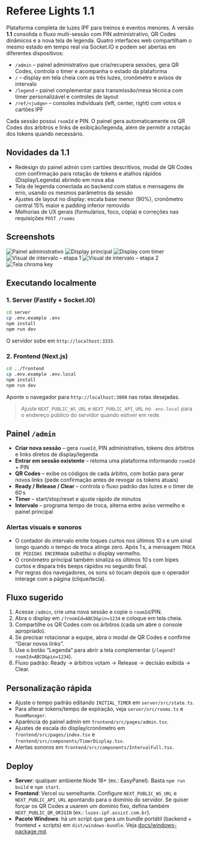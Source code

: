 # Referee Lights 1.1

Plataforma completa de luzes IPF para treinos e eventos menores. A versão **1.1** consolida o fluxo multi-sessão com PIN administrativo, QR Codes dinâmicos e a nova tela de legenda. Quatro interfaces web compartilham o mesmo estado em tempo real via Socket.IO e podem ser abertas em diferentes dispositivos:

- `/admin` – painel administrativo que cria/recupera sessões, gera QR Codes, controla o timer e acompanha o estado da plataforma
- `/` – display em tela cheia com as três luzes, cronômetro e avisos de intervalo
- `/legend` – painel complementar para transmissão/mesa técnica com timer personalizável e controles de layout
- `/ref/<judge>` – consoles individuais (left, center, right) com votos e cartões IPF

Cada sessão possui `roomId` e PIN. O painel gera automaticamente os QR Codes dos árbitros e links de exibição/legenda, além de permitir a rotação dos tokens quando necessário.

## Novidades da 1.1

- Redesign do painel admin com cartões descritivos, modal de QR Codes com confirmação para rotação de tokens e atalhos rápidos (Display/Legenda) abrindo em nova aba
- Tela de legenda conectada ao backend com status e mensagens de erro, usando os mesmos parâmetros da sessão
- Ajustes de layout no display: escala base menor (90%), cronômetro central 15% maior e padding inferior removido
- Melhorias de UX gerais (formulários, foco, cópia) e correções nas requisições `POST /rooms`

## Screenshots

![Painel administrativo](screenshots/admin.png)
![Display principal](screenshots/display.png)
![Display com timer](screenshots/display-2.png)
![Visual de intervalo – etapa 1](screenshots/intervalo-1.png)
![Visual de intervalo – etapa 2](screenshots/intervalo-2.png)
![Tela chroma key](screenshots/cromakey.png)

## Executando localmente

### 1. Server (Fastify + Socket.IO)
```bash
cd server
cp .env.example .env
npm install
npm run dev
```
O servidor sobe em `http://localhost:3333`.

### 2. Frontend (Next.js)
```bash
cd ../frontend
cp .env.example .env.local
npm install
npm run dev
```
Aponte o navegador para `http://localhost:3000` nas rotas desejadas.

> Ajuste `NEXT_PUBLIC_WS_URL` e `NEXT_PUBLIC_API_URL` no `.env.local` para o endereço público do servidor quando estiver em rede.

## Painel `/admin`

- **Criar nova sessão** – gera `roomId`, PIN administrativo, tokens dos árbitros e links diretos de display/legenda
- **Entrar em sessão existente** – retoma uma plataforma informando `roomId` + PIN
- **QR Codes** – exibe os códigos de cada árbitro, com botão para gerar novos links (pede confirmação antes de revogar os tokens atuais)
- **Ready / Release / Clear** – controla o fluxo padrão das luzes e o timer de 60 s
- **Timer** – start/stop/reset e ajuste rápido de minutos
- **Intervalo** – programa tempo de troca, alterna entre aviso vermelho e painel principal

### Alertas visuais e sonoros
- O contador do intervalo emite toques curtos nos últimos 10 s e um sinal longo quando o tempo de troca atinge zero. Após 1 s, a mensagem `TROCA DE PEDIDAS ENCERRADA` substitui o display vermelho.
- O cronômetro principal também sinaliza os últimos 10 s com bipes curtos e dispara três beeps rápidos no segundo final.
- Por regras dos navegadores, os sons só tocam depois que o operador interage com a página (clique/tecla).

## Fluxo sugerido
1. Acesse `/admin`, crie uma nova sessão e copie o `roomId`/PIN.
2. Abra o display em `/?roomId=ABCD&pin=1234` e coloque em tela cheia.
3. Compartilhe os QR Codes com os árbitros (cada um abre o console apropriado).
4. Se precisar rotacionar a equipe, abra o modal de QR Codes e confirme “Gerar novos links”.
5. Use o botão “Legenda” para abrir a tela complementar (`/legend?roomId=ABCD&pin=1234`).
6. Fluxo padrão: Ready → árbitros votam → Release → decisão exibida → Clear.

## Personalização rápida
- Ajuste o tempo padrão editando `INITIAL_TIMER` em `server/src/state.ts`.
- Para alterar tokens/tempo de expiração, veja `server/src/rooms.ts` e `RoomManager`.
- Aparência do painel admin em `frontend/src/pages/admin.tsx`.
- Ajustes de escala do display/cronômetro em `frontend/src/pages/index.tsx` e `frontend/src/components/TimerDisplay.tsx`.
- Alertas sonoros em `frontend/src/components/IntervalFull.tsx`.

## Deploy
- **Server**: qualquer ambiente Node 18+ (ex.: EasyPanel). Basta `npm run build` e `npm start`.
- **Frontend**: Vercel ou semelhante. Configure `NEXT_PUBLIC_WS_URL` e `NEXT_PUBLIC_API_URL` apontando para o domínio do servidor.
  Se quiser forçar os QR Codes a usarem um domínio fixo, defina também `NEXT_PUBLIC_QR_ORIGIN` (ex.: `luzes-ipf.assist.com.br`).
- **Pacote Windows**: há um script que gera um bundle portátil (backend + frontend + scripts) em `dist/windows-bundle`. Veja [docs/windows-package.md](docs/windows-package.md).
